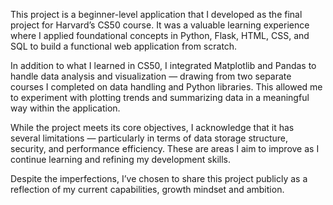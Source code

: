This project is a beginner-level application that I developed as the final project for Harvard’s CS50 course. It was a valuable learning experience where I applied foundational concepts in Python, Flask, HTML, CSS, and SQL to build a functional web application from scratch.

In addition to what I learned in CS50, I integrated Matplotlib and Pandas to handle data analysis and visualization — drawing from two separate courses I completed on data handling and Python libraries. This allowed me to experiment with plotting trends and summarizing data in a meaningful way within the application.

While the project meets its core objectives, I acknowledge that it has several limitations — particularly in terms of data storage structure, security, and performance efficiency. These are areas I aim to improve as I continue learning and refining my development skills.

Despite the imperfections, I’ve chosen to share this project publicly as a reflection of my current capabilities, growth mindset and ambition. 